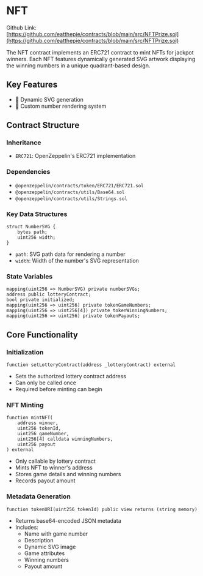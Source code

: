 # NFT

Github Link: [https://github.com/eatthepie/contracts/blob/main/src/NFTPrize.sol](https://github.com/eatthepie/contracts/blob/main/src/NFTPrize.sol)

The NFT contract implements an ERC721 contract to mint NFTs for jackpot winners. Each NFT features dynamically generated SVG artwork displaying the winning numbers in a unique quadrant-based design.

## Key Features

- 🎨 Dynamic SVG generation
- 🔢 Custom number rendering system

## Contract Structure

### Inheritance

- `ERC721`: OpenZeppelin's ERC721 implementation

### Dependencies

- `@openzeppelin/contracts/token/ERC721/ERC721.sol`
- `@openzeppelin/contracts/utils/Base64.sol`
- `@openzeppelin/contracts/utils/Strings.sol`

### Key Data Structures

```solidity
struct NumberSVG {
    bytes path;
    uint256 width;
}
```

- `path`: SVG path data for rendering a number
- `width`: Width of the number's SVG representation

### State Variables

```solidity
mapping(uint256 => NumberSVG) private numberSVGs;
address public lotteryContract;
bool private initialized;
mapping(uint256 => uint256) private tokenGameNumbers;
mapping(uint256 => uint256[4]) private tokenWinningNumbers;
mapping(uint256 => uint256) private tokenPayouts;
```

## Core Functionality

### Initialization

```solidity
function setLotteryContract(address _lotteryContract) external
```

- Sets the authorized lottery contract address
- Can only be called once
- Required before minting can begin

### NFT Minting

```solidity
function mintNFT(
    address winner,
    uint256 tokenId,
    uint256 gameNumber,
    uint256[4] calldata winningNumbers,
    uint256 payout
) external
```

- Only callable by lottery contract
- Mints NFT to winner's address
- Stores game details and winning numbers
- Records payout amount

### Metadata Generation

```solidity
function tokenURI(uint256 tokenId) public view returns (string memory)
```

- Returns base64-encoded JSON metadata
- Includes:
  - Name with game number
  - Description
  - Dynamic SVG image
  - Game attributes
  - Winning numbers
  - Payout amount
